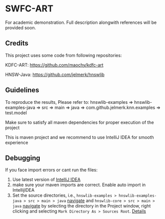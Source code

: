 # SWFC-ART

For academic demonstration. Full description alongwith references will be provided soon.

## Credits

This project uses some code from following repositories:

KDFC-ART: https://github.com/maochy/kdfc-art

HNSW-Java: https://github.com/jelmerk/hnswlib

## Guidelines

To reproduce the results, Please refer to:
hnswlib-examples => hnswlib-examples-java => src => main => java => com.github.jelmerk.knn.examples => test.model 

Make sure to satisfy all maven dependencies for proper execution of the project

This is maven project and we recommend to use IntelliJ IDEA for smooth experience

## Debugging
If you face import errors or cant run the files:
1. Use latest version of [IntelliJ IDEA](https://download.jetbrains.com/idea/ideaIC-2020.3.exe?_ga=2.141047602.1216986372.1608194251-233142243.1608194250)
1. make sure your maven imports are correct. Enable auto import in IntellijIDEA
2. Set the source directories, i.e., `hnswlib-examples > hnswlib-examples-java > src > main > java` [navigate](https://github.com/ashfaq92/swfc-art/tree/main/hnswlib-utils/src/main/java) and  `hnswlib-core > src > main > java` [navigate](https://github.com/ashfaq92/swfc-art/tree/main/hnswlib-core/src/main/java) by selecting the directory in the Project window, right clicking and selecting `Mark Directory As > Sources Root`. [Details](https://stackoverflow.com/questions/33531334/convert-directories-with-java-files-to-java-modules-in-intellij)
